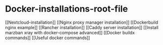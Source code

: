# Docker-installations-root-file


[[Nextcloud-installation]]
[[Nginx proxy manager installation]]
[[Dockerbuild nginx example]]
[[Rancher installation]]
[[Caddy server installation]]
[[Install marzban xray with docker-compose advanced]]
[[Docker buildx commands]]
[[Useful docker commands]]